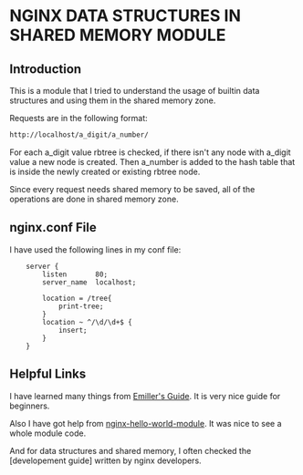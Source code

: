 # NGINX DATA STRUCTURES IN SHARED MEMORY MODULE

## Introduction

This is a module that I tried to understand the usage of builtin data structures and using them in the shared memory zone.

Requests are in the following format:

```bash
http://localhost/a_digit/a_number/
``` 

For each a_digit value rbtree is checked, if there isn't any node with a_digit value a new node is created. Then a_number is added to the hash table that is inside the newly created or existing rbtree node.

Since every request needs shared memory to be saved, all of the operations are done in shared memory zone.

## nginx.conf File

I have used the following lines in my conf file:

```
    server {
        listen       80;
        server_name  localhost;
        
        location = /tree{
            print-tree;
        }
        location ~ ^/\d/\d+$ {
            insert;
        }
    }
``` 

## Helpful Links

I have learned many things from [Emiller's Guide](https://www.evanmiller.org/nginx-modules-guide.html). It is very nice guide for beginners.

Also I have got help from [nginx-hello-world-module](https://github.com/perusio/nginx-hello-world-module). It was nice to see a whole module code.

And for data structures and shared memory, I often checked the [developement guide] written by nginx developers.